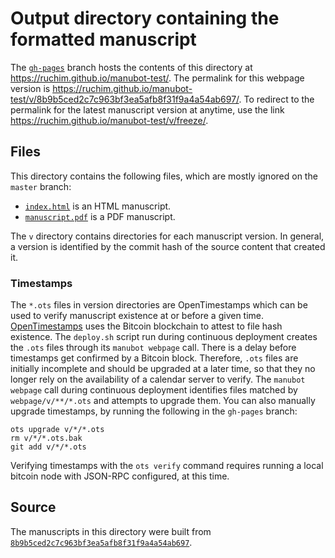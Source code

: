 # Output directory containing the formatted manuscript

The [`gh-pages`](https://github.com/ruchim/manubot-test/tree/gh-pages) branch hosts the contents of this directory at <https://ruchim.github.io/manubot-test/>.
The permalink for this webpage version is <https://ruchim.github.io/manubot-test/v/8b9b5ced2c7c963bf3ea5afb8f31f9a4a54ab697/>.
To redirect to the permalink for the latest manuscript version at anytime, use the link <https://ruchim.github.io/manubot-test/v/freeze/>.

## Files

This directory contains the following files, which are mostly ignored on the `master` branch:

+ [`index.html`](index.html) is an HTML manuscript.
+ [`manuscript.pdf`](manuscript.pdf) is a PDF manuscript.

The `v` directory contains directories for each manuscript version.
In general, a version is identified by the commit hash of the source content that created it.

### Timestamps

The `*.ots` files in version directories are OpenTimestamps which can be used to verify manuscript existence at or before a given time.
[OpenTimestamps](https://opentimestamps.org/) uses the Bitcoin blockchain to attest to file hash existence.
The `deploy.sh` script run during continuous deployment creates the `.ots` files through its `manubot webpage` call.
There is a delay before timestamps get confirmed by a Bitcoin block.
Therefore, `.ots` files are initially incomplete and should be upgraded at a later time, so that they no longer rely on the availability of a calendar server to verify.
The `manubot webpage` call during continuous deployment identifies files matched by `webpage/v/**/*.ots` and attempts to upgrade them.
You can also manually upgrade timestamps, by running the following in the `gh-pages` branch:

```shell
ots upgrade v/*/*.ots
rm v/*/*.ots.bak
git add v/*/*.ots
```

Verifying timestamps with the `ots verify` command requires running a local bitcoin node with JSON-RPC configured, at this time.

## Source

The manuscripts in this directory were built from
[`8b9b5ced2c7c963bf3ea5afb8f31f9a4a54ab697`](https://github.com/ruchim/manubot-test/commit/8b9b5ced2c7c963bf3ea5afb8f31f9a4a54ab697).
